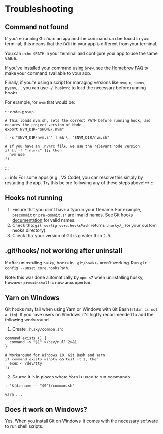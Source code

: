 # Troubleshooting

## Command not found

If you're running Git from an app and the command can be found in your terminal, this means that the `PATH` in your app is different from your terminal.

You can `echo $PATH` in your terminal and configure your app to use the same value.

If you've installed your command using `brew`, see the [Homebrew FAQ](https://docs.brew.sh/FAQ) to make your command available to your app.

Finally, if you're using a script for managing versions like `nvm`, `n`, `rbenv`, `pyenv`, ... you can use `~/.huskyrc` to load the necessary before running hooks.

For example, for `nvm` that would be:

::: code-group

```shell [~/.config/husky/init.sh]
# This loads nvm.sh, sets the correct PATH before running hook, and ensures the project version of Node
export NVM_DIR="$HOME/.nvm"

[ -s "$NVM_DIR/nvm.sh" ] && \. "$NVM_DIR/nvm.sh"

# If you have an .nvmrc file, we use the relevant node version
if [[ -f ".nvmrc" ]]; then
  nvm use
fi
```

:::

::: info
For some apps (e.g., VS Code), you can resolve this simply by restarting the app. Try this before following any of these steps above!\*\*
:::

## Hooks not running

1. Ensure that you don't have a typo in your filename. For example, `precommit` or `pre-commit.sh` are invalid names. See Git hooks [documentation](https://git-scm.com/docs/githooks) for valid names.
1. Check that `git config core.hooksPath` returns `.husky/_` (or your custom hooks directory).
1. Check that your version of Git is greater than `2.9`.

## .git/hooks/ not working after uninstall

If after uninstalling `husky`, hooks in `.git/hooks/` aren't working. Run `git config --unset core.hooksPath`.

Note: this was done automatically by `npm <7` when uninstalling husky, however `preuninstall` is now unsupported.

## Yarn on Windows

Git hooks may fail when using Yarn on Windows with Git Bash (`stdin is not a tty`). If you have users on Windows, it's highly recommended to add the following workaround.

1. Create `.husky/common.sh`:

```shell
command_exists () {
  command -v "$1" >/dev/null 2>&1
}

# Workaround for Windows 10, Git Bash and Yarn
if command_exists winpty && test -t 1; then
  exec < /dev/tty
fi
```

2. Source it in in places where Yarn is used to run commands:

```shell
. "$(dirname -- "$0")/common.sh"

yarn ...
```

## Does it work on Windows?

Yes. When you install Git on Windows, it comes with the necessary software to run shell scripts.
